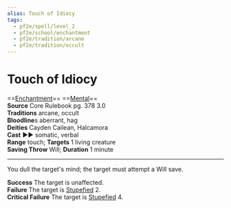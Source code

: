 ```yaml
---
alias: Touch of Idiocy
tags:
  - pf2e/spell/level_2
  - pf2e/school/enchantment
  - pf2e/tradition/arcane
  - pf2e/tradition/occult
---
```


# Touch of Idiocy

==[Enchantment](../../../Traits/Enchantment.md)== ==[Mental](../../../Traits/Mental.md)==  
__Source__ Core Rulebook pg. 378 3.0  
**Traditions** arcane, occult  
**Bloodline**s aberrant, hag  
**Deities** Cayden Cailean, Halcamora  
**Cast** ►► somatic, verbal  
**Range** touch; **Targets** 1 living creature  
**Saving Throw** Will; **Duration** 1 minute

---

You dull the target's mind; the target must attempt a Will save.

**Success** The target is unaffected.  
**Failure** The target is [Stupefied](../../../Conditions/Stupefied.md) 2.  
**Critical Failure** The target is [Stupefied](../../../Conditions/Stupefied.md) 4.
